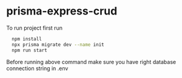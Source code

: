 # prisma-express-crud

To run project first run 



```bash
  npm install
  npx prisma migrate dev --name init
  npm run start
```



Before running above command make sure you have right database connection string in .env